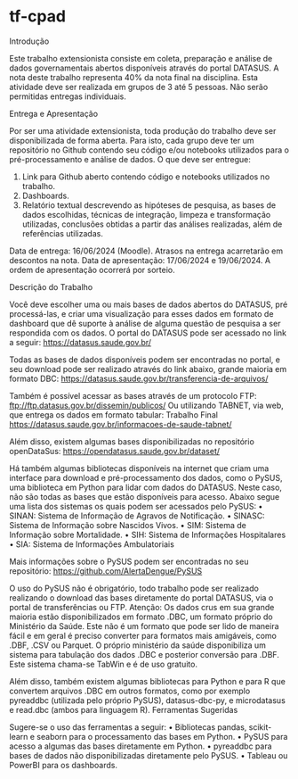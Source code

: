 # tf-cpad

Introdução

Este trabalho extensionista consiste em coleta, preparação e análise de dados governamentais abertos
disponíveis através do portal DATASUS. A nota deste trabalho representa 40% da nota final na disciplina.
Esta atividade deve ser realizada em grupos de 3 até 5 pessoas. Não serão permitidas entregas
individuais.

Entrega e Apresentação

Por ser uma atividade extensionista, toda produção do trabalho deve ser disponibilizada de forma
aberta. Para isto, cada grupo deve ter um repositório no Github contendo seu código e/ou notebooks
utilizados para o pré-processamento e análise de dados.
O que deve ser entregue:
1. Link para Github aberto contendo código e notebooks utilizados no trabalho.
2. Dashboards.
3. Relatório textual descrevendo as hipóteses de pesquisa, as bases de dados escolhidas, técnicas
de integração, limpeza e transformação utilizadas, conclusões obtidas a partir das análises
realizadas, além de referências utilizadas.

Data de entrega: 16/06/2024 (Moodle). Atrasos na entrega acarretarão em descontos na nota.
Data de apresentação: 17/06/2024 e 19/06/2024. A ordem de apresentação ocorrerá por sorteio.

Descrição do Trabalho

Você deve escolher uma ou mais bases de dados abertos do DATASUS, pré processá-las, e criar uma
visualização para esses dados em formato de dashboard que dê suporte à análise de alguma
questão de pesquisa a ser respondida com os dados. O portal do DATASUS pode ser acessado no link
a seguir:
https://datasus.saude.gov.br/

Todas as bases de dados disponíveis podem ser encontradas no portal, e seu download pode ser
realizado através do link abaixo, grande maioria em formato DBC:
https://datasus.saude.gov.br/transferencia-de-arquivos/

Também é possível acessar as bases através de um protocolo FTP:
ftp://ftp.datasus.gov.br/dissemin/publicos/
Ou utilizando TABNET, via web, que entrega os dados em formato tabular:
Trabalho Final
https://datasus.saude.gov.br/informacoes-de-saude-tabnet/

Além disso, existem algumas bases disponibilizadas no repositório openDataSus:
https://opendatasus.saude.gov.br/dataset/

Há também algumas bibliotecas disponíveis na internet que criam uma interface para download e
pré-processamento dos dados, como o PySUS, uma biblioteca em Python para lidar com dados do
DATASUS. Neste caso, não são todas as bases que estão disponíveis para acesso. Abaixo segue uma
lista dos sistemas os quais podem ser acessados pelo PySUS:
• SINAN: Sistema de Informação de Agravos de Notificação.
• SINASC: Sistema de Informação sobre Nascidos Vivos.
• SIM: Sistema de Informação sobre Mortalidade.
• SIH: Sistema de Informações Hospitalares
• SIA: Sistema de Informações Ambulatoriais

Mais informações sobre o PySUS podem ser encontradas no seu repositório:
https://github.com/AlertaDengue/PySUS

O uso do PySUS não é obrigatório, todo trabalho pode ser realizado realizando o download das bases
diretamente do portal DATASUS, via o portal de transferências ou FTP.
Atenção: Os dados crus em sua grande maioria estão disponibilizados em formato .DBC, um formato
próprio do Ministério da Saúde. Este não é um formato que pode ser lido de maneira fácil e em geral é
preciso converter para formatos mais amigáveis, como .DBF, .CSV ou Parquet. O próprio ministério da
saúde disponibiliza um sistema para tabulação dos dados .DBC e posterior conversão para .DBF. Este
sistema chama-se TabWin e é de uso gratuito.

Além disso, também existem algumas bibliotecas para Python e para R que convertem arquivos .DBC em
outros formatos, como por exemplo pyreaddbc (utilizada pelo próprio PySUS), datasus-dbc-py, e
microdatasus e read.dbc (ambos para linguagem R).
Ferramentas Sugeridas

Sugere-se o uso das ferramentas a seguir:
• Bibliotecas pandas, scikit-learn e seaborn para o processamento das bases em Python.
• PySUS para acesso a algumas das bases diretamente em Python.
• pyreaddbc para bases de dados não disponibilizadas diretamente pelo PySUS.
• Tableau ou PowerBI para os dashboards.